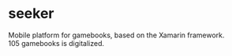 # seeker

Mobile platform for gamebooks, based on the Xamarin framework.<br>
105 gamebooks is digitalized.
